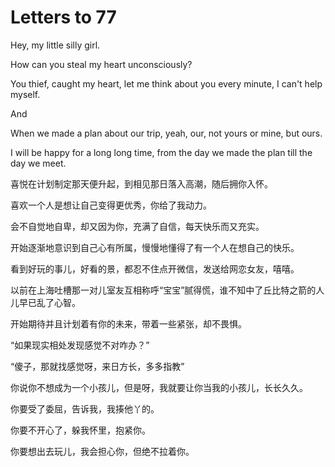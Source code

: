 # Letters to 77


Hey, my little silly girl.

How can you steal my heart unconsciously?

You thief, caught my heart, let me think about you every minute, I can't help myself.

And

When we made a plan about our trip, yeah, our, not yours or mine, but ours.

I will be happy for a long long time, from the day we made the plan till the day we meet.

喜悦在计划制定那天便升起，到相见那日落入高潮，随后拥你入怀。

喜欢一个人是想让自己变得更优秀，你给了我动力。

会不自觉地自卑，却又因为你，充满了自信，每天快乐而又充实。

开始逐渐地意识到自己心有所属，慢慢地懂得了有一个人在想自己的快乐。

看到好玩的事儿，好看的景，都忍不住点开微信，发送给网恋女友，嘻嘻。

以前在上海吐槽那一对儿室友互相称呼“宝宝”腻得慌，谁不知中了丘比特之箭的人儿早已乱了心智。

开始期待并且计划着有你的未来，带着一些紧张，却不畏惧。

“如果现实相处发现感觉不对咋办？”

“傻子，那就找感觉呀，来日方长，多多指教”

你说你不想成为一个小孩儿，但是呀，我就要让你当我的小孩儿，长长久久。

你要受了委屈，告诉我，我揍他丫的。

你要不开心了，躲我怀里，抱紧你。

你要想出去玩儿，我会担心你，但绝不拉着你。

